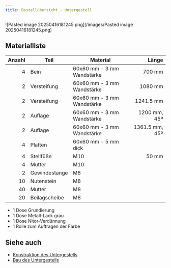 ```yaml
---
title: Bestellübersicht - Untergestell
---
```


![Pasted image 20250416181245.png](/images/Pasted image 20250416181245.png)

## Materialliste

|Anzahl|Teil|Material|Länge|
|-----:|----|--------|----:|
|4|Bein|60x60 mm - 3 mm Wandstärke|700 mm|
|2|Versteifung|60x60 mm - 3 mm Wandstärke|1080 mm|
|2|Versteifung|60x60 mm - 3 mm Wandstärke|1241.5 mm|
|2|Auflage|60x60 mm - 3 mm Wandstärke|1200 mm, 45º|
|2|Auflage|60x60 mm - 3 mm Wandstärke|1361.5 mm, 45º|
|4|Platten|60x60 mm - 5 mm dick||
|4|Stellfüße|M10|50 mm|
|4|Mutter|M10||
|2|Gewindestange|M8||
|10|Nutenstein|M8||
|40|Mutter|M8||
|20|Beilagscheibe|M8||

* 1 Dose Grundierung
* 1 Dose Metall-Lack grau
* 1 Dose Nitor-Verdünnung
* 1 Rolle zum Auftragen der Farbe

## Siehe auch

* [Konstruktion des Untergestells](../../planning/konstruktion-untergestell.md)
* [Bau des Untergestells](../Bau%20des%20Untergestells.md)
